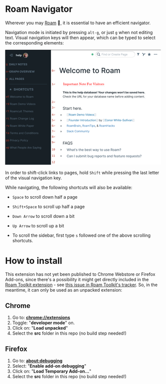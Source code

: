 # Roam Navigator

Wherever you may [Roam](https://roamresearch.com/) :metal:, it is
essential to have an efficient navigator.

Navigation mode is initiated by pressing `alt-g`, or just `g` when not
editing text. Visual navigation keys will then appear, which can be
typed to select the corresponding elements:

![screenshot of Roam with navigation mode activated](etc/screenshot.png)

In order to shift-click links to pages, hold `Shift` while pressing
the last letter of the visual navigation key.

While navigating, the following shortcuts will also be available:

* `Space` to scroll down half a page

* `Shift+Space` to scroll up half a page

* `Down Arrow` to scroll down a bit

* `Up Arrow` to scroll up a bit

* To scroll the sidebar, first type `s` followed one of the above
  scrolling shortcuts.

# How to install

This extension has not yet been published to Chrome Webstore or
Firefox Add-ons, since there's a possibility it might get directly
included in the [Roam Toolkit
extension](https://github.com/roam-unofficial/roam-toolkit) - see
[this issue in Roam Toolkit's
tracker](https://github.com/roam-unofficial/roam-toolkit/issues/91).
So, in the meantime, it can only be used as an unpacked extension:

## Chrome

1. Go to: [**chrome://extensions**](chrome://extensions)
2. Toggle: "**developer mode**" on.
3. Click on: "**Load unpacked**"
4. Select the **src** folder in this repo (no build step needed!)

## Firefox

1. Go to: [**about:debugging**](about:debugging)
2. Select: "**Enable add-on debugging**"
3. Click on: "**Load Temporary Add-on…**"
4. Select the **src** folder in this repo (no build step needed!)
